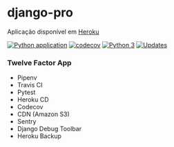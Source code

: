 # django-pro

Aplicação disponível em [Heroku](https://pythonprodjangosfx.herokuapp.com/)

[![Python application](https://github.com/undersfx/django-pro/workflows/Python%20application/badge.svg)](https://github.com/undersfx/django-pro/actions) [![codecov](https://codecov.io/gh/undersfx/django-pro/branch/main/graph/badge.svg)](https://codecov.io/gh/undersfx/django-pro) [![Python 3](https://pyup.io/repos/github/undersfx/django-pro/python-3-shield.svg)](https://pyup.io/repos/github/undersfx/django-pro/) [![Updates](https://pyup.io/repos/github/undersfx/django-pro/shield.svg)](https://pyup.io/repos/github/undersfx/django-pro/)


### Twelve Factor App
- Pipenv
- Travis CI
- Pytest
- Heroku CD
- Codecov
- CDN (Amazon S3)
- Sentry
- Django Debug Toolbar
- Heroku Backup